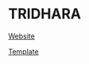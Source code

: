 # TRIDHARA
[Website](https://www.tridhara.co.in/)

[Template]( https://trax.acrothemes.com/bootstrap-v5/services.html)
